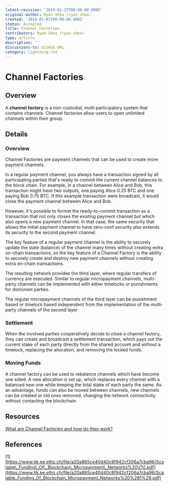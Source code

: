 ```yaml
---
latest-revision: '2019-01-27T00:00:00.000Z'
original-author: Ryan Shea (ryan-shea)
created: '2019-01-01T00:00:00.000Z'
status: Accepted
title: Channel Factories
contributors: Ryan Shea (ryan-shea)
type: article
description: ''
discussions-to: GitHub URL
category: lightning-rnd
---
```


# Channel Factories

## Overview

A **channel factory** is a non-custodial, multi participatory system that contains channels. Channel factories allow users to open unlimited channels within their group.

## Details

### Overview

Channel Factories are payment channels that can be used to create more payment channels.

In a regular payment channel, you always have a transaction signed by all participating parties that's ready to commit the current channel balances to the block chain. For example, in a channel between Alice and Bob, this transaction might have two outputs, one paying Alice 0.25 BTC and one paying Bob 0.75 BTC. If this example transaction were broadcast, it would close the payment channel between Alice and Bob.

However, it's possible to format the ready-to-commit transaction as a transaction that not only closes the existing payment channel but which also opens a new payment channel. In that case, the same security that allows the initial payment channel to have zero-conf security also extends its security to the second payment channel.

The key feature of a regular payment channel is the ability to securely update the state \(balance\) of the channel many times without creating extra on-chain transactions, so the key feature of a Channel Factory is the ability to securely create and destroy new payment channels without creating extra on-chain transactions.

The resulting network provides the third layer, where regular transfers of currency are executed. Similar to regular micropayment channels, multi-party channels can be implemented with either timelocks or punishments for dishonest parties.

The regular micropayment channels of the third layer can be punishment based or timelock based independent from the implementation of the multi-party channels of the second layer

### Settlement

When the involved parties cooperatively decide to close a channel factory, they can create and broadcast a settlement transaction, which pays out the current stake of each party directly from the shared account and without a timelock, replacing the allocation, and removing the locked funds.

### Moving Funds

A channel factory can be used to rebalance channels which have become one sided. A new allocation is set up, which replaces every channel with a balanced new one while keeping the total stake of each party the same. As an advantage, funds can also be moved between channels, new channels can be created or old ones removed, changing the network connectivity without contacting the blockchain.

## Resources

[What are Channel Factories and how do they work?](https://bitcoin.stackexchange.com/questions/67158/what-are-channel-factories-and-how-do-they-work)

## References

\[1\] [https://www.tik.ee.ethz.ch/file/a20a865ce40d40c8f942cf206a7cba96/Scalable\_Funding\_Of\_Blockchain\_Micropayment\_Networks%20\(1\).pdf](https://www.tik.ee.ethz.ch/file/a20a865ce40d40c8f942cf206a7cba96/Scalable_Funding_Of_Blockchain_Micropayment_Networks%20%281%29.pdf)

